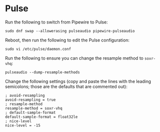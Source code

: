 # Pulse

Run the following to switch from Pipewire to Pulse:

```
sudo dnf swap --allowerasing pulseaudio pipewire-pulseaudio
```

Reboot, then run the following to edit the Pulse configuration:

```
sudo vi /etc/pulse/daemon.conf
```

Run the following to ensure you can change the resample method to `soxr-vhq`:

```
pulseaudio --dump-resample-methods
```

Change the following settings (copy and paste the lines with the leading semicolons; those are the defaults that are commented out):

```
; avoid-resampling
avoid-resampling = true
; resample-method
resample-method = soxr-vhq
; default-sample-format
default-sample-format = float32le
; nice-level
nice-level = -15
```
